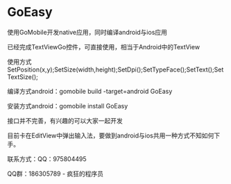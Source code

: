 # GoEasy
<p>使用GoMobile开发native应用，同时编译android与ios应用</p>
<p>已经完成TextViewGo控件，可直接使用，相当于Android中的TextView</p>
<p>使用方式SetPosition(x,y);SetSize(width,height);SetDpi();SetTypeFace();SetText();SetTextSize();</p>

<p>编译方式android：gomobile build -target=android GoEasy</p>
<p>安装方式android：gomobile install GoEasy</p>

<p>接口并不完善，有兴趣的可以大家一起开发</p>
<p>目前卡在EditView中弹出输入法，要做到android与ios共用一种方式不知如何下手。</p>
<p>联系方式：QQ：975804495</p>
<p>QQ群：186305789   - 疯狂的程序员</p>